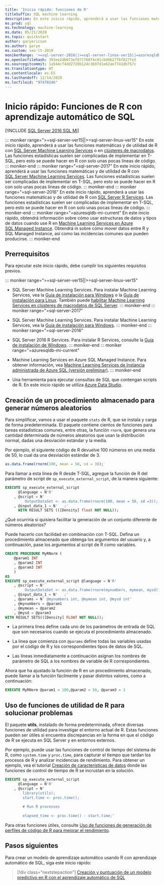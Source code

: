 ```yaml
---
title: 'Inicio rápido: funciones de R'
titleSuffix: SQL machine learning
description: En este inicio rápido, aprenderá a usar las funciones matemáticas y de utilidad de R con el aprendizaje automático de SQL.
ms.prod: sql
ms.technology: machine-learning
ms.date: 05/21/2020
ms.topic: quickstart
author: garyericson
ms.author: garye
ms.custom: seo-lt-2019
monikerRange: '>=sql-server-2016||>=sql-server-linux-ver15||=azuresqldb-mi-current'
ms.openlocfilehash: 393ee2db073ef871f68f4c81cbd9b27fbf827fe5
ms.sourcegitcommit: 1a544cf4dd2720b124c3697d1e62ae7741db757c
ms.translationtype: HT
ms.contentlocale: es-ES
ms.lasthandoff: 12/14/2020
ms.locfileid: "97470246"
---
```

# <a name="quickstart-r-functions-with-sql-machine-learning"></a>Inicio rápido: Funciones de R con aprendizaje automático de SQL
[!INCLUDE [SQL Server 2016 SQL MI](../../includes/applies-to-version/sqlserver2016-asdbmi.md)]

::: moniker range=">=sql-server-ver15||>=sql-server-linux-ver15"
En este inicio rápido, aprenderá a usar las funciones matemáticas y de utilidad de R con [SQL Server Machine Learning Services](../sql-server-machine-learning-services.md) o en [clústeres de macrodatos](../../big-data-cluster/machine-learning-services.md). Las funciones estadísticas suelen ser complicadas de implementar en T-SQL, pero esto se puede hacer en R con solo unas pocas líneas de código.
::: moniker-end
::: moniker range="=sql-server-2017"
En este inicio rápido, aprenderá a usar las funciones matemáticas y de utilidad de R con [SQL Server Machine Learning Services](../sql-server-machine-learning-services.md). Las funciones estadísticas suelen ser complicadas de implementar en T-SQL, pero esto se puede hacer en R con solo unas pocas líneas de código.
::: moniker-end
::: moniker range="=sql-server-2016"
En este inicio rápido, aprenderá a usar las funciones matemáticas y de utilidad de R con [SQL Server R Services](../r/sql-server-r-services.md). Las funciones estadísticas suelen ser complicadas de implementar en T-SQL, pero esto se puede hacer en R con solo unas pocas líneas de código.
::: moniker-end
::: moniker range="=azuresqldb-mi-current"
En este inicio rápido, obtendrá información sobre cómo usar estructuras de datos y tipos de datos cuando use R en [Machine Learning Services en Azure SQL Managed Instance](/azure/azure-sql/managed-instance/machine-learning-services-overview). Obtendrá in sobre cómo mover datos entre R y SQL Managed Instance, así como las incidencias comunes que pueden producirse.
::: moniker-end

## <a name="prerequisites"></a>Prerrequisitos

Para ejecutar este inicio rápido, debe cumplir los siguientes requisitos previos.

::: moniker range=">=sql-server-ver15||>=sql-server-linux-ver15"
- SQL Server Machine Learning Services. Para instalar Machine Learning Services, vea la [Guía de instalación para Windows](../install/sql-machine-learning-services-windows-install.md) o la [Guía de instalación para Linux](../../linux/sql-server-linux-setup-machine-learning.md?toc=%2Fsql%2Fmachine-learning%2Ftoc.json). También puede [habilitar Machine Learning Services en clústeres de macrodatos de SQL Server](../../big-data-cluster/machine-learning-services.md).
::: moniker-end
::: moniker range="=sql-server-2017"
- SQL Server Machine Learning Services. Para instalar Machine Learning Services, vea la [Guía de instalación para Windows](../install/sql-machine-learning-services-windows-install.md). 
::: moniker-end
::: moniker range="=sql-server-2016"
- SQL Server 2016 R Services. Para instalar R Services, consulte la [Guía de instalación de Windows](../install/sql-r-services-windows-install.md).
::: moniker-end
::: moniker range="=azuresqldb-mi-current"
- Machine Learning Services en Azure SQL Managed Instance. Para obtener información, vea [Machine Learning Services de Instancia administrada de Azure SQL (versión preliminar)](/azure/azure-sql/managed-instance/machine-learning-services-overview).
::: moniker-end

- Una herramienta para ejecutar consultas de SQL que contengan scripts de R. En este inicio rápido se utiliza [Azure Data Studio](../../azure-data-studio/what-is.md).

## <a name="create-a-stored-procedure-to-generate-random-numbers"></a>Creación de un procedimiento almacenado para generar números aleatorios

Para simplificar, vamos a usar el paquete `stats` de R, que se instala y carga de forma predeterminada. El paquete contiene cientos de funciones para tareas estadísticas comunes, entre otras, la función `rnorm`, que genera una cantidad determinada de números aleatorios que usan la distribución normal, dadas una desviación estándar y la media.

Por ejemplo, el siguiente código de R devuelve 100 números en una media de 50, lo cual da una desviación estándar de 3.

```R
as.data.frame(rnorm(100, mean = 50, sd = 3));
```

Para llamar a esta línea de R desde T-SQL, agregue la función de R del parámetro de script de `sp_execute_external_script`, de la manera siguiente:

```sql
EXECUTE sp_execute_external_script
      @language = N'R'
    , @script = N'
         OutputDataSet <- as.data.frame(rnorm(100, mean = 50, sd =3));'
    , @input_data_1 = N'   ;'
      WITH RESULT SETS (([Density] float NOT NULL));
```

¿Qué ocurriría si quisiera facilitar la generación de un conjunto diferente de números aleatorios?

Puede hacerlo con facilidad en combinación con T-SQL. Defina un procedimiento almacenado que obtenga los argumentos del usuario y, a continuación, pase los argumentos al script de R como variables.

```sql
CREATE PROCEDURE MyRNorm (
    @param1 INT
    , @param2 INT
    , @param3 INT
    )
AS
EXECUTE sp_execute_external_script @language = N'R'
    , @script = N'
         OutputDataSet <- as.data.frame(rnorm(mynumbers, mymean, mysd));'
    , @input_data_1 = N'   ;'
    , @params = N' @mynumbers int, @mymean int, @mysd int'
    , @mynumbers = @param1
    , @mymean = @param2
    , @mysd = @param3
WITH RESULT SETS(([Density] FLOAT NOT NULL));
```

- La primera línea define cada uno de los parámetros de entrada de SQL que son necesarios cuando se ejecuta el procedimiento almacenado.

- La línea que comienza con `@params` define todas las variables usadas por el código de R y los correspondientes tipos de datos de SQL.

- Las líneas inmediatamente a continuación asignan los nombres de parámetro de SQL a los nombres de variable de R correspondientes.

Ahora que ha ajustado la función de R en un procedimiento almacenado, puede llamar a la función fácilmente y pasar distintos valores, como a continuación:

```sql
EXECUTE MyRNorm @param1 = 100,@param2 = 50, @param3 = 3
```

## <a name="use-r-utility-functions-for-troubleshooting"></a>Uso de funciones de utilidad de R para solucionar problemas

El paquete **utils**, instalado de forma predeterminada, ofrece diversas funciones de utilidad para investigar el entorno actual de R. Estas funciones pueden ser útiles si encuentra discrepancias en la forma en que el código de R se ejecuta en SQL Server y en entornos externos.

Por ejemplo, puede usar las funciones de control de tiempo del sistema de R, como `system.time` y `proc.time`, para capturar el tiempo que tardan los procesos de R y analizar incidencias de rendimiento. Para obtener un ejemplo, vea el tutorial [Creación de características de datos](../tutorials/walkthrough-create-data-features.md) donde las funciones de control de tiempo de R se incrustan en la solución.

```sql
EXECUTE sp_execute_external_script
      @language = N'R'
    , @script = N'
        library(utils);
        start.time <- proc.time();
        
        # Run R processes
        
        elapsed_time <- proc.time() - start.time;'
```

Para otras funciones útiles, consulte [Uso de funciones de generación de perfiles de código de R para mejorar el rendimiento](../r/using-r-code-profiling-functions.md).

## <a name="next-steps"></a>Pasos siguientes

Para crear un modelo de aprendizaje automático usando R con aprendizaje automático de SQL, siga este inicio rápido:

> [!div class="nextstepaction"]
> [Creación y puntuación de un modelo predictivo en R con el aprendizaje automático de SQL](quickstart-r-train-score-model.md)
